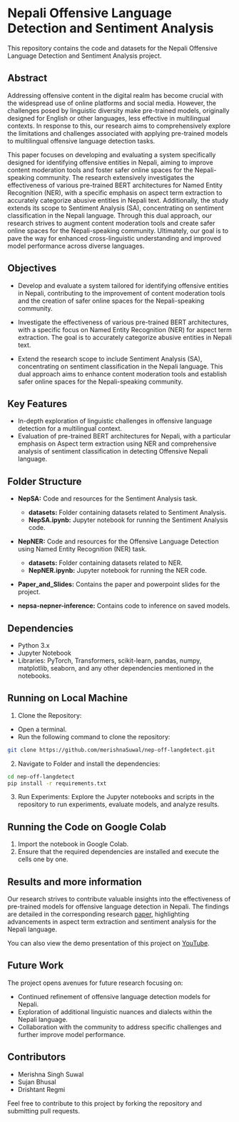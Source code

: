 # Nepali Offensive Language Detection and Sentiment Analysis

This repository contains the code and datasets for the Nepali Offensive Language Detection and Sentiment Analysis project.

## Abstract

Addressing offensive content in the digital realm has become crucial with the widespread use of online platforms and social media. However, the challenges posed by linguistic diversity make pre-trained models, originally designed for English or other languages, less effective in multilingual contexts. In response to this, our research aims to comprehensively explore the limitations and challenges associated with applying pre-trained models to multilingual offensive language detection tasks.

This paper focuses on developing and evaluating a system specifically designed for identifying offensive entities in Nepali, aiming to improve content moderation tools and foster safer online spaces for the Nepali-speaking community. The research extensively investigates the effectiveness of various pre-trained BERT architectures for Named Entity Recognition (NER), with a specific emphasis on aspect term extraction to accurately categorize abusive entities in Nepali text. Additionally, the study extends its scope to Sentiment Analysis (SA), concentrating on sentiment classification in the Nepali language. Through this dual approach, our research strives to augment content moderation tools and create safer online spaces for the Nepali-speaking community. Ultimately, our goal is to pave the way for enhanced cross-linguistic understanding and improved model performance across diverse languages. 

## Objectives

- Develop and evaluate a system tailored for identifying offensive entities in Nepali, contributing to the improvement of content moderation tools and the creation of safer online spaces for the Nepali-speaking community.

- Investigate the effectiveness of various pre-trained BERT architectures, with a specific focus on Named Entity Recognition (NER) for aspect term extraction. The goal is to accurately categorize abusive entities in Nepali text.

- Extend the research scope to include Sentiment Analysis (SA), concentrating on sentiment classification in the Nepali language. This dual approach aims to enhance content moderation tools and establish safer online spaces for the Nepali-speaking community.

## Key Features

- In-depth exploration of linguistic challenges in offensive language detection for a multilingual context.
- Evaluation of pre-trained BERT architectures for Nepali, with a particular emphasis on Aspect term extraction using NER and comprehensive analysis of sentiment classification in detecting Offensive Nepali language.

## Folder Structure

- **NepSA:** Code and resources for the Sentiment Analysis task.
  - **datasets:** Folder containing datasets related to Sentiment Analysis.
  - **NepSA.ipynb:** Jupyter notebook for running the Sentiment Analysis code.

- **NepNER:** Code and resources for the Offensive Language Detection using Named Entity Recognition (NER) task.
  - **datasets:** Folder containing datasets related to NER.
  - **NepNER.ipynb:** Jupyter notebook for running the NER code.

- **Paper_and_Slides:** Contains the paper and powerpoint slides for the project.

- **nepsa-nepner-inference:** Contains code to inference on saved models.

## Dependencies

- Python 3.x
- Jupyter Notebook
- Libraries: PyTorch, Transformers, scikit-learn, pandas, numpy, matplotlib, seaborn, and any other dependencies mentioned in the notebooks.

## Running on Local Machine

1. Clone the Repository:
 - Open a terminal.
 - Run the following command to clone the repository:

 ```bash
 git clone https://github.com/merishnaSuwal/nep-off-langdetect.git
```

2. Navigate to Folder and install the dependencies:

```bash
cd nep-off-langdetect
pip install -r requirements.txt
```

3. Run Experiments:
Explore the Jupyter notebooks and scripts in the repository to run experiments, evaluate models, and analyze results.


## Running the Code on Google Colab

1. Import the notebook in Google Colab.
2. Ensure that the required dependencies are installed and execute the cells one by one.

## Results and more information

Our research strives to contribute valuable insights into the effectiveness of pre-trained models for offensive language detection in Nepali. The findings are detailed in the corresponding research [paper](Paper/NLP_Offensive_language_Nepali_Paper_submission.pdf), highlighting advancements in aspect term extraction and sentiment analysis for the Nepali language.

You can also view the demo presentation of this project on [YouTube](https://www.youtube.com/watch?v=O6G8Vg8oCOE).

## Future Work

The project opens avenues for future research focusing on:

- Continued refinement of offensive language detection models for Nepali.
- Exploration of additional linguistic nuances and dialects within the Nepali language.
- Collaboration with the community to address specific challenges and further improve model performance.

## Contributors

- Merishna Singh Suwal
- Sujan Bhusal
- Drishtant Regmi

Feel free to contribute to this project by forking the repository and submitting pull requests.